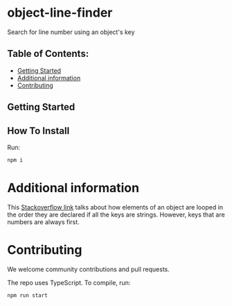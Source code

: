 # object-line-finder
Search for line number using an object's key

## Table of Contents:

* [Getting Started](#Gettingstarted)
* [Additional information](#additional)
* [Contributing](#Contributing)

## Getting Started <a name="Gettingstarted"></a>

## How To Install

Run:

```bash
npm i
```

# Additional information <a name="additional"></a>

This [Stackoverflow link](https://stackoverflow.com/questions/280713/elements-order-in-a-for-in-loop) talks about how elements of an object are looped in the order they are declared if all the keys are strings. However, keys that are numbers are always first.

# Contributing <a name="Contributing"></a>

We welcome community contributions and pull requests.

The repo uses TypeScript. To compile, run:

```bash
npm run start
```

